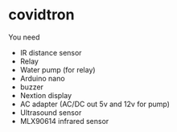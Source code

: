 # covidtron
You need
- IR distance sensor
- Relay
- Water pump (for relay)
- Arduino nano
- buzzer
- Nextion display
- AC adapter (AC/DC out 5v and 12v for pump)
- Ultrasound sensor
- MLX90614 infrared sensor




